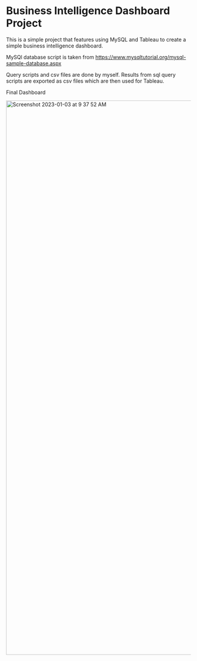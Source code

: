 # Business Intelligence Dashboard Project

This is a simple project that features using MySQL and Tableau to create a simple business intelligence dashboard.

MySQl database script is taken from https://www.mysqltutorial.org/mysql-sample-database.aspx

Query scripts and csv files are done by myself. Results from sql query scripts are exported as csv files which are then used for Tableau.

Final Dashboard

<img width="1512" alt="Screenshot 2023-01-03 at 9 37 52 AM" src="https://user-images.githubusercontent.com/98390645/210290259-aa7890ed-f036-4d11-9acb-ecf6ce69c773.png">
